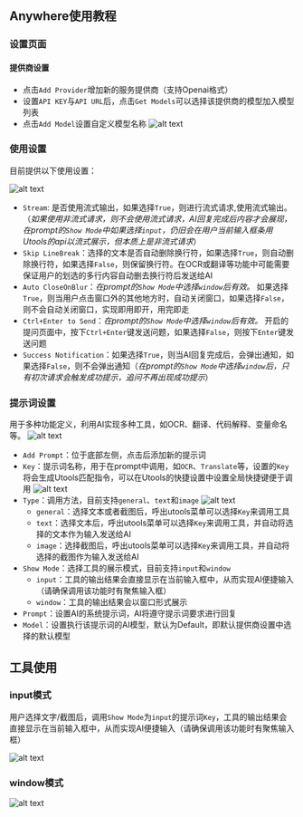 ## Anywhere使用教程

### 设置页面

#### 提供商设置

- 点击`Add Provider`增加新的服务提供商（支持Openai格式）
- 设置`API KEY`与`API URL`后，点击`Get Models`可以选择该提供商的模型加入模型列表
- 点击`Add Model`设置自定义模型名称
![alt text](./image/s2.png)

### 使用设置

目前提供以下使用设置：

![alt text](./image/s3.png)
- `Stream`: 是否使用流式输出，如果选择`True`，则进行流式请求,使用流式输出。（*如果使用非流式请求，则不会使用流式请求，AI回复完成后内容才会展现，在prompt的`Show Mode`中如果选择`input`，仍旧会在用户当前输入框条用Utools的api以流式展示，但本质上是非流式请求*）
- `Skip LineBreak`：选择的文本是否自动删除换行符，如果选择`True`，则自动删除换行符，如果选择`False`，则保留换行符。在OCR或翻译等功能中可能需要保证用户的划选的多行内容自动删去换行符后发送给AI
- `Auto CloseOnBlur`：*在prompt的`Show Mode`中选择`window`后有效。* 如果选择`True`，则当用户点击窗口外的其他地方时，自动关闭窗口，如果选择`False`，则不会自动关闭窗口，实现即用即开，用完即走
- `Ctrl+Enter to Send`：*在prompt的`Show Mode`中选择`window`后有效。* 开启的提问页面中，按下`Ctrl+Enter`键发送问题，如果选择`False`，则按下`Enter`键发送问题
- `Success Notification`：如果选择`True`，则当AI回复完成后，会弹出通知，如果选择`False`，则不会弹出通知（*在prompt的`Show Mode`中选择`window`后，只有初次请求会触发成功提示，追问不再出现成功提示*）

### 提示词设置
用于多种功能定义，利用AI实现多种工具，如OCR、翻译、代码解释、变量命名等。
![alt text](./image/s2.png)


- `Add Prompt`：位于底部左侧，点击后添加新的提示词
- `Key`：提示词名称，用于在prompt中调用，如`OCR`、`Translate`等，设置的`Key`将会生成Utools匹配指令，可以在Utools的快捷设置中设置全局快捷键便于调用
![alt text](./image/t5.png)
- `Type`：调用方法，目前支持`general`、`text`和`image`
  ![alt text](./image/t6.png)
  - `general`：选择文本或者截图后，呼出utools菜单可以选择`Key`来调用工具
  - `text`：选择文本后，呼出utools菜单可以选择`Key`来调用工具，并自动将选择的文本作为输入发送给AI
  - `image`：选择截图后，呼出utools菜单可以选择`Key`来调用工具，并自动将选择的截图作为输入发送给AI
- `Show Mode`：选择工具的展示模式，目前支持`input`和`window`
  - `input`：工具的输出结果会直接显示在当前输入框中，从而实现AI便捷输入（请确保调用该功能时有聚焦输入框）
  - `window`：工具的输出结果会以窗口形式展示
- `Prompt`：设置AI的系统提示词，AI将遵守提示词要求进行回复
- `Model`：设置执行该提示词的AI模型，默认为Default，即默认提供商设置中选择的默认模型

## 工具使用

### input模式

用户选择文字/截图后，调用`Show Mode`为`input`的提示词`Key`，工具的输出结果会直接显示在当前输入框中，从而实现AI便捷输入（请确保调用该功能时有聚焦输入框）

![alt text](./image/t7.png)

### window模式

![alt text](./image/t8.png)
